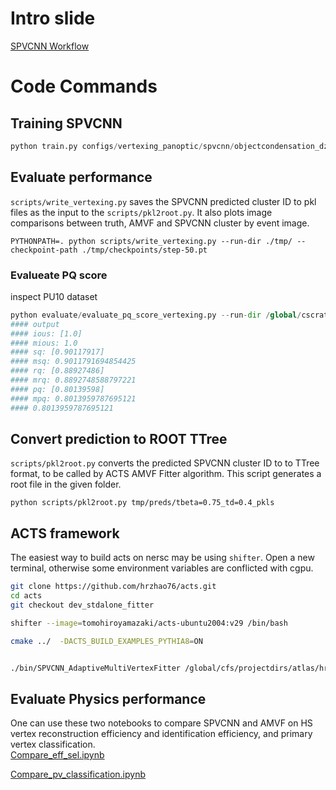 # Intro slide 
[SPVCNN Workflow](https://docs.google.com/presentation/d/1qR9GRVWcSvsXeMRz6mmUiR5hK7s0aumYdTavAWu5EDw/edit#slide=id.p)

# Code Commands 
## Training SPVCNN

``` python
python train.py configs/vertexing_panoptic/spvcnn/objectcondensation_dzp_pu10.yaml num_epochs=10 --local dataset.train_frac=0.001 dataset.test_frac=0.998 
```

## Evaluate performance
`scripts/write_vertexing.py` saves the SPVCNN predicted cluster ID to pkl files as the input to the `scripts/pkl2root.py`. It also plots image comparisons between truth, AMVF and SPVCNN cluster by event image.  

```
PYTHONPATH=. python scripts/write_vertexing.py --run-dir ./tmp/ --checkpoint-path ./tmp/checkpoints/step-50.pt
```
### Evalueate PQ score 
inspect PU10 dataset
``` python 
python evaluate/evaluate_pq_score_vertexing.py --run-dir /global/cscratch1/sd/hrzhao/calo_cluster/data/vertex/raw_original_new
#### output 
#### ious: [1.0]
#### mious: 1.0
#### sq: [0.90117917]
#### msq: 0.9011791694854425
#### rq: [0.88927486]
#### mrq: 0.8892748588797221
#### pq: [0.80139598]
#### mpq: 0.8013959787695121
#### 0.8013959787695121
```


## Convert prediction to ROOT TTree 
`scripts/pkl2root.py` converts the predicted SPVCNN cluster ID to to TTree format, to be called by ACTS AMVF Fitter algorithm. This script generates a root file in the given folder.  

```
python scripts/pkl2root.py tmp/preds/tbeta=0.75_td=0.4_pkls
```


## ACTS framework
The easiest way to build acts on nersc may be using `shifter`. Open a new terminal, otherwise some environment variables are conflicted with cgpu. 


``` bash
git clone https://github.com/hrzhao76/acts.git 
cd acts 
git checkout dev_stdalone_fitter 

shifter --image=tomohiroyamazaki/acts-ubuntu2004:v29 /bin/bash 

cmake ../  -DACTS_BUILD_EXAMPLES_PYTHIA8=ON


./bin/SPVCNN_AdaptiveMultiVertexFitter /global/cfs/projectdirs/atlas/hrzhao/spvnas-dev/tmp/preds/tbeta=0.75_td=0.4_pkls/SPVCNN_outputs.root 
```

## Evaluate Physics performance 

One can use these two notebooks to compare SPVCNN and AMVF on HS vertex reconstruction efficiency and identification efficiency, and primary vertex classification.   
[Compare_eff_sel.ipynb](https://github.com/hrzhao76/HEP_Repo/blob/master/SPVCNN/performance/Compare_eff_sel.ipynb)   

[Compare_pv_classification.ipynb](https://github.com/hrzhao76/HEP_Repo/blob/master/SPVCNN/performance/Compare_pv_classification.ipynb)

